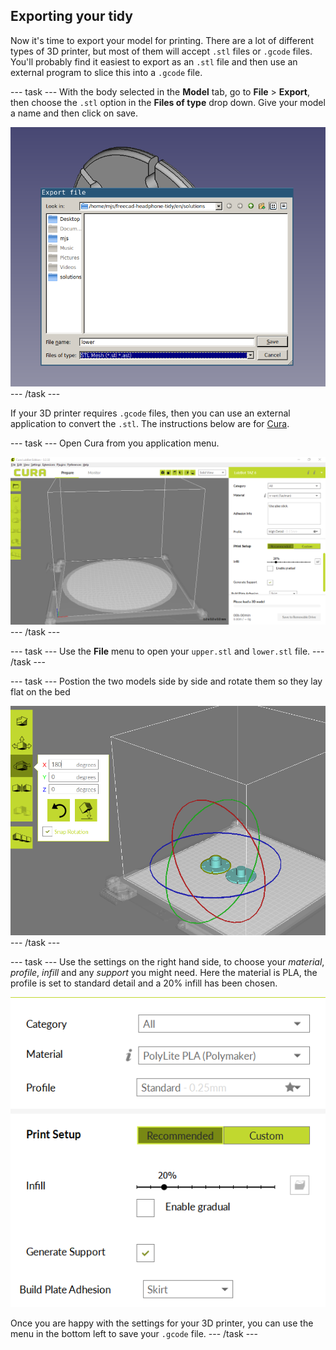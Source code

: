 ## Exporting your tidy

Now it's time to export your model for printing. There are a lot of different types of 3D printer, but most of them will accept `.stl` files or `.gcode` files. You'll probably find it easiest to export as an `.stl` file and then use an external program to slice this into a `.gcode` file.

--- task ---
With the body selected in the **Model** tab, go to **File** > **Export**, then choose the `.stl` option in the **Files of type** drop down. Give your model a name and then click on save.

![export](images/export.png)
--- /task ---

If your 3D printer requires `.gcode` files, then you can use an external application to convert the `.stl`. The instructions below are for [Cura](https://ultimaker.com/en/products/ultimaker-cura-software).

--- task ---
Open Cura from you application menu.

![Cura1](images/cura1.png)
--- /task ---

--- task ---
Use the **File** menu to open your `upper.stl` and `lower.stl` file.
--- /task ---

--- task ---
Postion the two models side by side and rotate them so they lay flat on the bed

![Cura3](images/cura3.png)
--- /task ---

--- task ---
Use the settings on the right hand side, to choose your *material*, *profile*, *infill* and any *support* you might need.
Here the material is PLA, the profile is set to standard detail and a 20% infill has been chosen.

![Cura3](images/cura4.png)

Once you are happy with the settings for your 3D printer, you can use the menu in the bottom left to save your `.gcode` file.
--- /task ---
